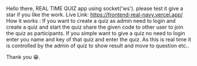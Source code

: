 Hello there, REAL TIME QUIZ app using socket('ws').
please test it give a star if you like the work.
Live Link: https://frontend-real-navy.vercel.app/
How it works :
If you want to create a quiz as admin need to login and create a quiz and start the quiz share the given code to other user to join the quiz as participants.
If you simple want to give a quiz no need to login enter you name and key of that quiz and enter the quiz.
As this is real time it is controlled by the admin of quiz to show result and move to question etc..

Thank you 😁.
